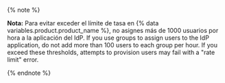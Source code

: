 {% note %}

**Nota:** Para evitar exceder el límite de tasa en {% data variables.product.product_name %}, no asignes más de 1000 usuarios por hora a la aplicación del IdP. If you use groups to assign users to the IdP application, do not add more than 100 users to each group per hour. If you exceed these thresholds, attempts to provision users may fail with a "rate limit" error.

{% endnote %}